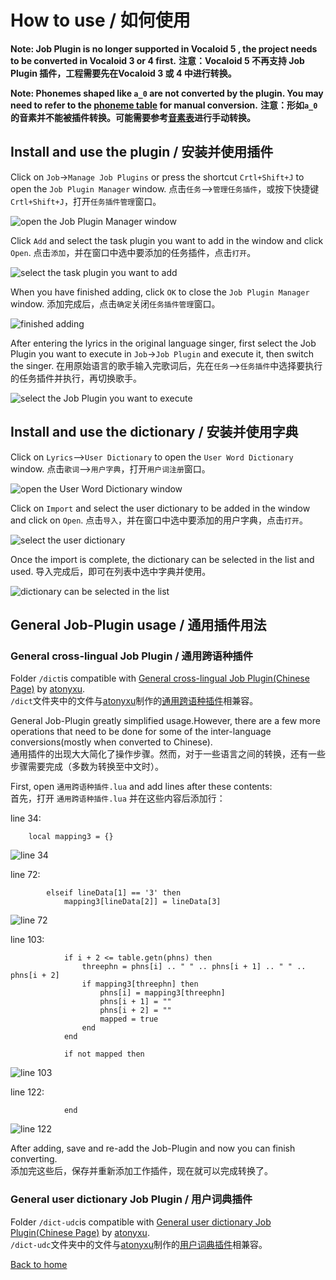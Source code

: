 # How to use / 如何使用

**Note: Job Plugin is no longer supported in Vocaloid 5 , the project needs to be converted in Vocaloid 3 or 4 first.**
**注意：Vocaloid 5 不再支持 Job Plugin 插件，工程需要先在Vocaloid 3 或 4 中进行转换。**

**Note: Phonemes shaped like `a_0` are not converted by the plugin. You may need to refer to the [phoneme table](/vocaloid-dictionaries/phoneme) for manual conversion.**
**注意：形如`a_0`的音素并不能被插件转换。可能需要参考[音素表](/vocaloid-dictionaries/phoneme)进行手动转换。**

## Install and use the plugin / 安装并使用插件

Click on `Job`->`Manage Job Plugins` or press the shortcut `Crtl+Shift+J` to open the `Job Plugin Manager` window.
点击`任务`-->`管理任务插件`，或按下快捷键`Crtl+Shift+J`，打开`任务插件管理`窗口。

![open the Job Plugin Manager window](/assets/install1.png)

Click `Add` and select the task plugin you want to add in the window and click `Open`.
点击`添加`，并在窗口中选中要添加的任务插件，点击`打开`。

![select the task plugin you want to add](/assets/install2.png)

When you have finished adding, click `OK` to close the `Job Plugin Manager` window.
添加完成后，点击`确定`关闭`任务插件管理`窗口。

![finished adding](/assets/install3.png)

After entering the lyrics in the original language singer, first select the Job Plugin you want to execute in `Job`->`Job Plugin` and execute it, then switch the singer.
在用原始语言的歌手输入完歌词后，先在`任务`-->`任务插件`中选择要执行的任务插件并执行，再切换歌手。

![select the Job Plugin you want to execute](/assets/install4.png)

## Install and use the dictionary / 安装并使用字典

Click on `Lyrics`-->`User Dictionary` to open the `User Word Dictionary` window.
点击`歌词`-->`用户字典`，打开`用户词注册`窗口。

![open the User Word Dictionary window](/assets/udc1.png)

Click on `Import` and select the user dictionary to be added in the window and click on `Open`.
点击`导入`，并在窗口中选中要添加的用户字典，点击`打开`。

![select the user dictionary](/assets/udc2.png)

Once the import is complete, the dictionary can be selected in the list and used.
导入完成后，即可在列表中选中字典并使用。

![dictionary can be selected in the list](/assets/udc3.png)

## General Job-Plugin usage / 通用插件用法

### General cross-lingual Job Plugin / 通用跨语种插件

Folder `/dict`is compatible with [General cross-lingual Job Plugin(Chinese Page)](https://www.bilibili.com/read/cv7732403/) by [atonyxu](https://github.com/atonyxu).  
`/dict`文件夹中的文件与[atonyxu](https://github.com/atonyxu)制作的[通用跨语种插件](https://www.bilibili.com/read/cv7732403/)相兼容。  

General Job-Plugin greatly simplified usage.However, there are a few more operations that need to be done for some of the inter-language conversions(mostly when converted to Chinese).  
通用插件的出现大大简化了操作步骤。然而，对于一些语言之间的转换，还有一些步骤需要完成（多数为转换至中文时）。

First, open `通用跨语种插件.lua` and add lines after these contents:  
首先，打开 `通用跨语种插件.lua` 并在这些内容后添加行：  

line 34:

```
    local mapping3 = {}
```

![line 34](/assets/line34.png)

line 72:

```
        elseif lineData[1] == '3' then
            mapping3[lineData[2]] = lineData[3]
```

![line 72](/assets/line72.png)

line 103:

```
            if i + 2 <= table.getn(phns) then
                threephn = phns[i] .. " " .. phns[i + 1] .. " " .. phns[i + 2]
                if mapping3[threephn] then
                    phns[i] = mapping3[threephn]
                    phns[i + 1] = ""
                    phns[i + 2] = ""
                    mapped = true
                end
            end

            if not mapped then
```

![line 103](/assets/line103.png)

line 122:

```
            end
```

![line 122](/assets/line122.png)

After adding, save and re-add the Job-Plugin and now you can finish converting.  
添加完这些后，保存并重新添加工作插件，现在就可以完成转换了。

### General user dictionary Job Plugin / 用户词典插件

Folder `/dict-udc`is compatible with [General user dictionary Job Plugin(Chinese Page)](https://www.bilibili.com/read/cv7736635/) by [atonyxu](https://github.com/atonyxu).  
`/dict-udc`文件夹中的文件与[atonyxu](https://github.com/atonyxu)制作的[用户词典插件](https://www.bilibili.com/read/cv7732403/)相兼容。

[Back to home](/vocaloid-dictionaries/index)
